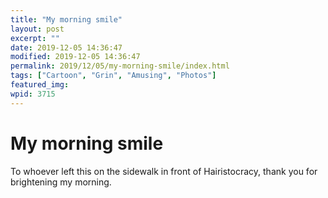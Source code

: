 ```yaml
---
title: "My morning smile"
layout: post
excerpt: ""
date: 2019-12-05 14:36:47
modified: 2019-12-05 14:36:47
permalink: 2019/12/05/my-morning-smile/index.html
tags: ["Cartoon", "Grin", "Amusing", "Photos"]
featured_img: 
wpid: 3715
---
```


# My morning smile

To whoever left this on the sidewalk in front of Hairistocracy, thank you for brightening my morning.